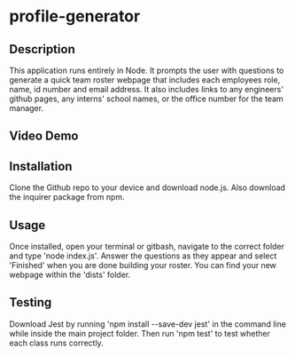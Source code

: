 # profile-generator

## Description

This application runs entirely in Node. It prompts the user with questions to generate a quick team roster webpage that includes each employees role, name, id number and email address. It also includes links to any engineers' github pages, any interns' school names, or the office number for the team manager.

## Video Demo



## Installation

Clone the Github repo to your device and download node.js. Also download the inquirer package from npm.

## Usage

Once installed, open your terminal or gitbash, navigate to the correct folder and type 'node index.js'. Answer the questions as they appear and select 'Finished' when you are done building your roster. You can find your new webpage within the 'dists' folder.

## Testing

Download Jest by running 'npm install --save-dev jest' in the command line while inside the main project folder. Then run 'npm test' to test whether each class runs correctly.
